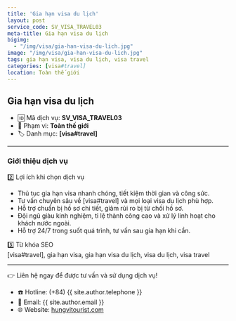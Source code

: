 ```yaml
---
title: 'Gia hạn visa du lịch'
layout: post
service_code: SV_VISA_TRAVEL03
meta-title: Gia hạn visa du lịch
bigimg:
  - "/img/visa/gia-han-visa-du-lich.jpg"
image: "/img/visa/gia-han-visa-du-lich.jpg"
tags: gia hạn visa, visa du lịch, visa travel
categories: [visa#travel]
location: Toàn thế giới
---
```


## Gia hạn visa du lịch

- 🆔 Mã dịch vụ: **SV_VISA_TRAVEL03**
- 📍 Phạm vi: **Toàn thế giới**
- 🏷️ Danh mục: **[visa#travel]**

---

### Giới thiệu dịch vụ

2️⃣ Lợi ích khi chọn dịch vụ  
- Thủ tục gia hạn visa nhanh chóng, tiết kiệm thời gian và công sức.  
- Tư vấn chuyên sâu về [visa#travel] và mọi loại visa du lịch phù hợp.  
- Hỗ trợ chuẩn bị hồ sơ chi tiết, giảm rủi ro bị từ chối hồ sơ.  
- Đội ngũ giàu kinh nghiệm, tỉ lệ thành công cao và xử lý linh hoạt cho khách nước ngoài.  
- Hỗ trợ 24/7 trong suốt quá trình, tư vấn sau gia hạn khi cần.

3️⃣ Từ khóa SEO  
[visa#travel], gia hạn visa, gia hạn visa du lịch, visa du lịch, visa travel

---

👉 Liên hệ ngay để được tư vấn và sử dụng dịch vụ!

- ☎️ Hotline: (+84) {{ site.author.telephone }}
- 📧 Email: {{ site.author.email }}
- 🌐 Website: [hungvitourist.com](https://hungvitourist.com)

